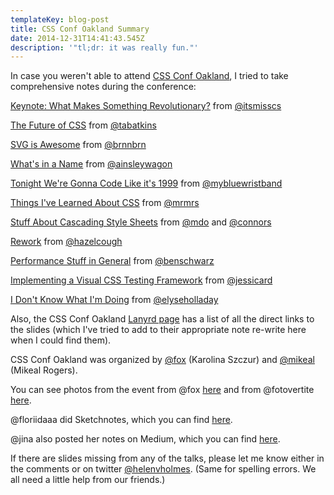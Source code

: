 ```yaml
---
templateKey: blog-post
title: CSS Conf Oakland Summary
date: 2014-12-31T14:41:43.545Z
description: '"tl;dr: it was really fun."'
---
```

<p>In case you weren't able to attend <a href="http://cssconfoak.land/">CSS Conf Oakland</a>, I tried to take comprehensive notes during the conference:</p>

<p><a href="/writing/what-makes-something-revolutionary">Keynote: What Makes Something Revolutionary?</a> from <a href="https://twitter.com/itsmisscs" target="_blank">@itsmisscs</a></p>

<p><a href="/writing/the-future-of-css/">The Future of CSS</a> from <a href="https://twitter.com/tabatkins" target="_blank">@tabatkins</a></p>

<p><a href="/writing/svg-is-awesome/">SVG is Awesome</a> from <a href="https://twitter.com/brnnbrn" target="_blank">@brnnbrn</a></p>

<p><a href="/writing/whats-in-a-name/">What's in a Name</a> from <a href="https://twitter.com/ainsleywagon" target="_blank">@ainsleywagon</a></p>

<p><a href="/writing/tonight-we-will-code-like-it-is-1999/">Tonight We're Gonna Code Like it's 1999</a> from <a href="https://twitter.com/mybluewristband" target="_blank">@mybluewristband</a></p>

<p><a href="/writing/things-i-have-learned-about-css/">Things I've Learned About CSS</a> from <a href="https://twitter.com/mrmrs_" target="_blank">@mrmrs</a></p>

<p><a href="/writing/stuff-about-cascading-style-sheets/">Stuff About Cascading Style Sheets</a> from <a href="https://twitter.com/mdo" target="_blank">@mdo</a> and <a href="https://twitter.com/connors" target="_blank">@connors</a></p>

<p><a href="/writing/rework/">Rework</a> from <a href="https://twitter.com/hazelcough" target="_blank">@hazelcough</a></p>

<p><a href="/writing/performance-stuff-in-general/">Performance Stuff in General</a> from <a href="https://twitter.com/benschwarz" target="_blank">@benschwarz</a></p>

<p><a href="">Implementing a Visual CSS Testing Framework</a> from <a href="https://twitter.com/jessicard" target="_blank">@jessicard</a></p>

<p><a href="/writing/i-have-no-idea-what-i-am-doing/">I Don't Know What I'm Doing</a> from <a href="https://twitter.com/elyseholladay" target="_blank">@elyseholladay</a></p>

<p>Also, the CSS Conf Oakland <a href="http://lanyrd.com/2014/cssconfoak/coverage/">Lanyrd page</a> has a list of all the direct links to the slides (which I've tried to add to their appropriate note re-write here when I could find them).</p>

<p>CSS Conf Oakland was organized by <a href="https://twitter.com/fox" target="_blank">@fox</a> (Karolina Szczur) and <a href="https://twitter.com/mikeal" target="_blank">@mikeal</a> (Mikeal Rogers).</p>

<p>You can see photos from the event from @fox <a href="https://www.flickr.com/photos/xytine/sets/72157649641077236/" target="_blank">here</a> and from @fotovertite <a href="https://www.flickr.com/photos/matthewbergman/sets/72157649684937431/" target="_blank">here</a>.</p>

<p>@floriidaaa did Sketchnotes, which you can find <a href="https://storify.com/thefox/cssconf-oakland-notes" target="_blank">here</a>.</p>

<p>@jina also posted her notes on Medium, which you can find <a href="https://medium.com/salesforce-ux/cssconf-oakland-b24c8b12da25" target="_blank">here</a>.</p>

<p>If there are slides missing from any of the talks, please let me know either in the comments or on twitter <a href="https://twitter.com/helenvholmes" target="_blank">@helenvholmes</a>. (Same for spelling errors. We all need a little help from our friends.)</p>
